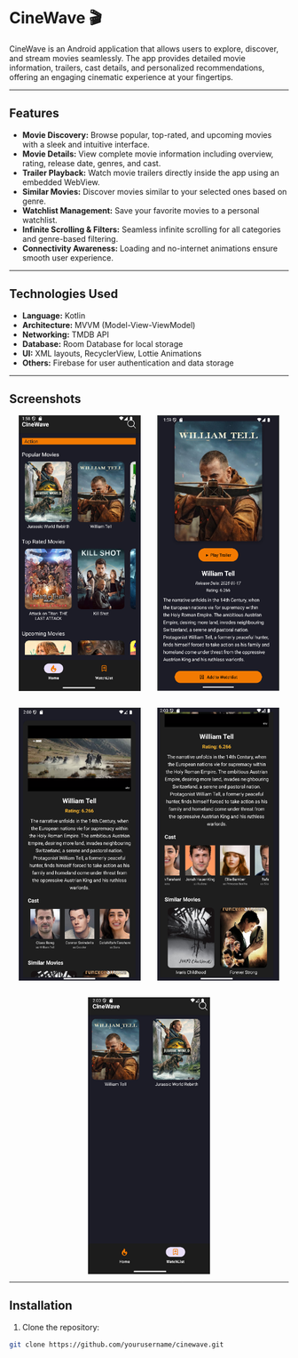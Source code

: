 # CineWave 🎬

CineWave is an Android application that allows users to explore, discover, and stream movies seamlessly. The app provides detailed movie information, trailers, cast details, and personalized recommendations, offering an engaging cinematic experience at your fingertips.

---

## Features

- **Movie Discovery:** Browse popular, top-rated, and upcoming movies with a sleek and intuitive interface.  
- **Movie Details:** View complete movie information including overview, rating, release date, genres, and cast.  
- **Trailer Playback:** Watch movie trailers directly inside the app using an embedded WebView.  
- **Similar Movies:** Discover movies similar to your selected ones based on genre.  
- **Watchlist Management:** Save your favorite movies to a personal watchlist.  
- **Infinite Scrolling & Filters:** Seamless infinite scrolling for all categories and genre-based filtering.  
- **Connectivity Awareness:** Loading and no-internet animations ensure smooth user experience.

---

## Technologies Used

- **Language:** Kotlin  
- **Architecture:** MVVM (Model-View-ViewModel)  
- **Networking:** TMDB API  
- **Database:** Room Database for local storage  
- **UI:** XML layouts, RecyclerView, Lottie Animations  
- **Others:** Firebase for user authentication and data storage  

---

## Screenshots

<div style="display: flex; flex-wrap: wrap; gap: 30px; justify-content: center;">

<!-- Home Screen -->
<img src="app/src/main/screenshots/Screenshot%20(108).png" alt="Home Screen" width="220"/>

<!-- Movie Details -->
<img src="app/src/main/screenshots/Screenshot%20(109).png" alt="Movie Details" width="220"/>

<!-- Cast Details -->
<img src="app/src/main/screenshots/Screenshot%20(110).png" alt="Cast Details" width="220"/>

<!-- Trailer Details -->
<img src="app/src/main/screenshots/Screenshot%20(111).png" alt="Trailer Details" width="220"/>

<!-- Watchlist -->
<img src="app/src/main/screenshots/Screenshot%20(112).png" alt="Watchlist" width="220"/>

</div>

---

## Installation

1. Clone the repository:  
```bash
git clone https://github.com/yourusername/cinewave.git
